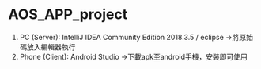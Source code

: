 # AOS_APP_project
1. PC (Server): IntelliJ IDEA Community Edition 2018.3.5 / eclipse ->將原始碼放入編輯器執行
2. Phone (Client): Android Studio ->下載apk至android手機，安裝即可使用
